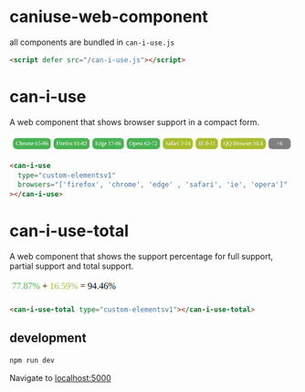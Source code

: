 # caniuse-web-component

all components are bundled in `can-i-use.js`
```html
<script defer src="/can-i-use.js"></script>
```

# can-i-use

A web component that shows browser support in a compact form.

![example of can I use webcomponent](can-i-use.png)

<!--
```
<custom-element-demo>
  <template>
    <script src="./can-i-use.js"></script>
    <next-code-block></next-code-block>
  </template>
</custom-element-demo>
```
-->

```html
<can-i-use
  type="custom-elementsv1"
  browsers="['firefox', 'chrome', 'edge' , 'safari', 'ie', 'opera']"
></can-i-use>
```

# can-i-use-total

A web component that shows the support percentage for full support, partial support and total support.

![example of can I use total webcomponent](can-i-use-total.png)

<!--
```
<custom-element-demo>
  <template>
    <script src="./can-i-use.js"></script>
    <next-code-block></next-code-block>
  </template>
</custom-element-demo>
```
-->

```html
<can-i-use-total type="custom-elementsv1"></can-i-use-total>
```

## development

```bash
npm run dev
```

Navigate to [localhost:5000](http://localhost:5000)
